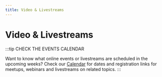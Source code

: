 ```yaml
---
title: Video & Livestreams
---
```


# Video & Livestreams

:::tip CHECK THE EVENTS CALENDAR

Want to know what online events or livestreams are scheduled in the upcoming weeks? Check our [Calendar](/calendar) for dates and registration links for meetups, webinars and livestreams on related topics.
:::